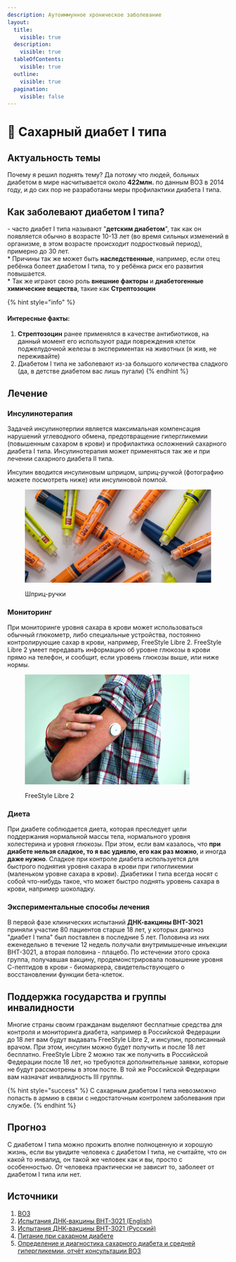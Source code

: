 ```yaml
---
description: Аутоиммунное хроническое заболевание
layout:
  title:
    visible: true
  description:
    visible: true
  tableOfContents:
    visible: true
  outline:
    visible: true
  pagination:
    visible: false
---
```


# 💉 Сахарный диабет I типа

## Актуальность темы <a href="#relevance" id="relevance"></a>

Почему я решил поднять тему? Да потому что людей, больных диабетом в мире насчитывается около **422млн.** по данным ВОЗ в 2014 году, и до сих пор не разработаны меры профилактики диабета I типа.

## Как заболевают диабетом I типа? <a href="#causes" id="causes"></a>

\- часто диабет I типа называют "**детским диабетом**", так как он появляется обычно в возрасте 10-13 лет (во время сильных изменений в организме, в этом возрасте происходит подростковый период), примерно до 30 лет. \
\* Причины так же может быть **наследственные**, например, если отец ребёнка болеет диабетом I типа, то у ребёнка риск его развития повышается. \
\* Так же играют свою роль **внешние факторы** и **диабетогенные химические вещества**, такие как **Стрептозоцин**

{% hint style="info" %}
#### Интересные факты: <a href="#interesting" id="interesting"></a>

1. **Стрептозоцин** ранее применялся в качестве антибиотиков, на данный момент его используют ради повреждения клеток поджелудочной железы в экспериментах на животных (я жив, не переживайте)
2. Диабетом I типа не заболевают из-за большого количества сладкого (да, в детстве диабетом вас лишь пугали)
{% endhint %}

## Лечение <a href="#treatment" id="treatment"></a>

### Инсулинотерапия <a href="#insulin-therapy" id="insulin-therapy"></a>

Задачей инсулинотерпии является максимальная компенсация нарушений углеводного обмена, предотвращение гипергликемии (повышенным сахаром в крови) и профилактика осложнений сахарного диабета I типа. Инсулинотерапия может применяться так же и при лечении сахарного диабета II типа.

Инсулин вводится инсулиновым шприцом, шприц-ручкой (фотографию можете посмотреть ниже) или инсулиновой помпой.

<div align="left">

<figure><img src="../.gitbook/assets/insulinpens.jpg" alt="Шприц-ручки" width="563"><figcaption><p>Шприц-ручки</p></figcaption></figure>

</div>

### Мониторинг <a href="#monitoring" id="monitoring"></a>

При мониторинге уровня сахара в крови может использоваться обычный глюкометр, либо специальные устройства, постоянно контролирующие сахар в крови, например, FreeStyle Libre 2. FreeStyle Libre 2 умеет передавать информацию об уровне глюкозы в крови прямо на телефон, и сообщит, если уровень глюкозы выше, или ниже нормы.

<div align="left">

<figure><img src="../.gitbook/assets/freestylelibre2.jpg" alt="FreeStyle Libre 2" width="375"><figcaption><p>FreeStyle Libre 2</p></figcaption></figure>

</div>

### Диета <a href="#diet" id="diet"></a>

При диабете соблюдается диета, которая преследует цели поддержания нормальной массы тела, нормального уровня холестерина и уровня глюкозы. При этом, если вам казалось, что **при диабете нельзя сладкое, то я вас удивлю, его как раз можно**, и иногда **даже нужно**. Сладкое при контроле диабета используется для быстрого поднятия уровня сахара в крови при гипогликемии (маленьком уровне сахара в крови). Диабетики I типа всегда носят с собой что-нибудь такое, что может быстро поднять уровень сахара в крови, например шоколадку.

### Экспериментальные способы лечения <a href="#experimental" id="experimental"></a>

В первой фазе клинических испытаний **ДНК-вакцины BHT-3021** приняли участие 80 пациентов старше 18 лет, у которых диагноз "диабет I типа" был поставлен в последние 5 лет. Половина из них еженедельно в течение 12 недель получали внутримышечные инъекции BHT-3021, а вторая половина - плацебо. По истечении этого срока группа, получавшая вакцину, продемонстрировала повышение уровня С-пептидов в крови - биомаркера, свидетельствующего о восстановлении функции бета-клеток.

## Поддержка государства и группы инвалидности <a href="#state-support" id="state-support"></a>

Многие страны своим гражданам выделяют бесплатные средства для контроля и мониторинга диабета, например в Российской Федерации до 18 лет вам будут выдавать FreeStyle Libre 2, и инсулин, прописанный врачом. При этом, инсулин можно будет получить и после 18 лет бесплатно. FreeStyle Libre 2 можно так же получить в Российской Федерации после 18 лет, но требуются дополнительные заявки, которые не будут рассмотрены в этом посте. В той же Российской Федерации вам назначат инвалидность III группы.

{% hint style="success" %}
С сахарным диабетом I типа невозможно попасть в армию в связи с недостаточным контролем заболевания при службе.
{% endhint %}

## Прогноз <a href="#prediction" id="prediction"></a>

С диабетом I типа можно прожить вполне полноценную и хорошую жизнь, если вы увидите человека с диабетом I типа, не считайте, что он какой то инвалид, он такой же человек как и вы, просто с особенностью. От человека практически не зависит то, заболеет от диабетом I типа или нет.

## Источники <a href="#sources" id="sources"></a>

1. [ВОЗ](https://www.who.int/news-room/fact-sheets/detail/diabetes)
2. [Испытания ДНК-вакцины BHT-3021 (English)](https://www.science.org/doi/abs/10.1126/scitranslmed.3006103?sid=e4eeba36-f367-488b-a324-fe80ac5df2fc)
3. [Испытания ДНК-вакцины BHT-3021 (Русский)](https://medportal.ru/mednovosti/dnk-vaktsinu-ot-diabeta-1-tipa-uspeshno-ispytali-na-lyudyah)
4. [Питание при сахарном диабете](https://mgbsmp.by/informatsiya/shkola-sakharnogo-diabeta/558-tema-3-pitanie-pri-sakharnom-diabete-obshchie-printsipy)
5. [Определение и диагностика сахарного диабета и средней гипергликемии, отчёт консультации ВОЗ](https://web.archive.org/web/20120511072821/http://www.who.int/diabetes/publications/Definition%20and%20diagnosis%20of%20diabetes\_new.pdf)
